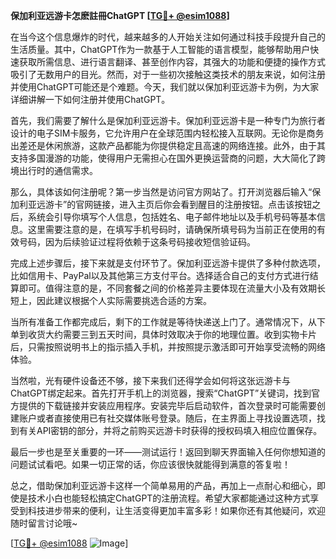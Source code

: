 **保加利亚远游卡怎麽註冊ChatGPT [[TG💪+ @esim1088](https://t.me/s/esim1088)]**

在当今这个信息爆炸的时代，越来越多的人开始关注如何通过科技手段提升自己的生活质量。其中，ChatGPT作为一款基于人工智能的语言模型，能够帮助用户快速获取所需信息、进行语言翻译、甚至创作内容，其强大的功能和便捷的操作方式吸引了无数用户的目光。然而，对于一些初次接触这类技术的朋友来说，如何注册并使用ChatGPT可能还是个难题。今天，我们就以保加利亚远游卡为例，为大家详细讲解一下如何注册并使用ChatGPT。

首先，我们需要了解什么是保加利亚远游卡。保加利亚远游卡是一种专门为旅行者设计的电子SIM卡服务，它允许用户在全球范围内轻松接入互联网。无论你是商务出差还是休闲旅游，这款产品都能为你提供稳定且高速的网络连接。此外，由于其支持多国漫游的功能，使得用户无需担心在国外更换运营商的问题，大大简化了跨境出行时的通信需求。

那么，具体该如何注册呢？第一步当然是访问官方网站了。打开浏览器后输入“保加利亚远游卡”的官网链接，进入主页后你会看到醒目的注册按钮。点击该按钮之后，系统会引导你填写个人信息，包括姓名、电子邮件地址以及手机号码等基本信息。这里需要注意的是，在填写手机号码时，请确保所填号码为当前正在使用的有效号码，因为后续验证过程将依赖于这条号码接收短信验证码。

完成上述步骤后，接下来就是支付环节了。保加利亚远游卡提供了多种付款选项，比如信用卡、PayPal以及其他第三方支付平台。选择适合自己的支付方式进行结算即可。值得注意的是，不同套餐之间的价格差异主要体现在流量大小及有效期长短上，因此建议根据个人实际需要挑选合适的方案。

当所有准备工作都完成后，剩下的工作就是等待快递送上门了。通常情况下，从下单到收货大约需要三到五天时间，具体时效取决于你的地理位置。收到实物卡片后，只需按照说明书上的指示插入手机，并按照提示激活即可开始享受流畅的网络体验。

当然啦，光有硬件设备还不够，接下来我们还得学会如何将这张远游卡与ChatGPT绑定起来。首先打开手机上的浏览器，搜索“ChatGPT”关键词，找到官方提供的下载链接并安装应用程序。安装完毕后启动软件，首次登录时可能需要创建账户或者直接使用已有社交媒体账号登录。随后，在主界面上寻找设置选项，找到有关API密钥的部分，并将之前购买远游卡时获得的授权码填入相应位置保存。

最后一步也是至关重要的一环——测试运行！返回到聊天界面输入任何你想知道的问题试试看吧。如果一切正常的话，你应该很快就能得到满意的答复啦！

总之，借助保加利亚远游卡这样一个简单易用的产品，再加上一点耐心和细心，即使是技术小白也能轻松搞定ChatGPT的注册流程。希望大家都能通过这种方式享受到科技进步带来的便利，让生活变得更加丰富多彩！如果你还有其他疑问，欢迎随时留言讨论哦~

[[TG💪+ @esim1088](https://t.me/s/esim1088) ![Image](https://i.postimg.cc/4NQfJmqS/Snipaste-2025-05-13-00-14-12.png)]